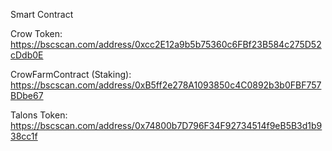 Smart Contract

Crow Token: https://bscscan.com/address/0xcc2E12a9b5b75360c6FBf23B584c275D52cDdb0E

CrowFarmContract (Staking): https://bscscan.com/address/0xB5ff2e278A1093850c4C0892b3b0FBF757BDbe67

Talons Token: https://bscscan.com/address/0x74800b7D796F34F92734514f9eB5B3d1b938cc1f
